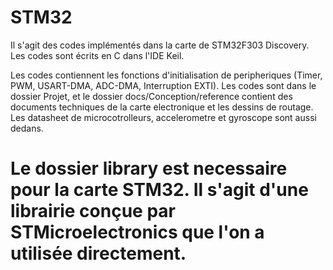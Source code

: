 # STM32
Il s'agit des codes implémentés dans la carte de STM32F303 Discovery. 
Les codes sont écrits en C dans l'IDE Keil.

Les codes contiennent les fonctions d'initialisation de peripheriques (Timer, PWM, USART-DMA, ADC-DMA, Interruption EXTI).
Les codes sont dans le dossier Projet, et le dossier docs/Conception/reference contient des documents techniques de la carte electronique et les dessins de routage. Les datasheet de microcotrolleurs, accelerometre et gyroscope sont aussi dedans.

Le dossier library est necessaire pour la carte STM32. Il s'agit d'une librairie conçue par STMicroelectronics que l'on a utilisée directement. 
=
